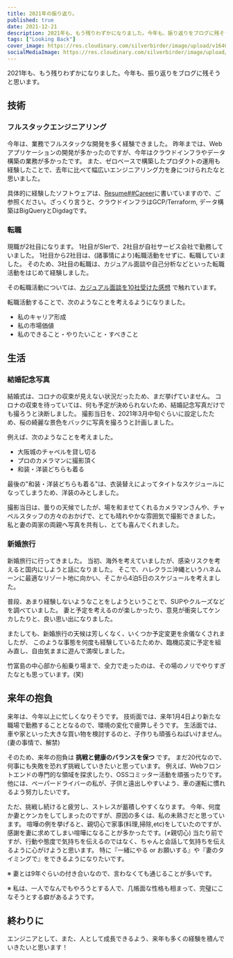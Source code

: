 ```yaml
---
title: 2021年の振り返り。
published: true
date: 2021-12-21
description: 2021年も、もう残りわずかになりました。今年も、振り返りをブログに残そうと思います。技術 フルスタックエンジニアリング 今年は、業務でフルスタックな開発を多く経験できました。
tags: ["Looking Back"]
cover_image: https://res.cloudinary.com/silverbirder/image/upload/v1640236996/silver-birder.github.io/blog/okinawa_photo.jpg
socialMediaImage: https://res.cloudinary.com/silverbirder/image/upload/v1640236996/silver-birder.github.io/blog/okinawa_photo.jpg
---
```


2021年も、もう残りわずかになりました。今年も、振り返りをブログに残そうと思います。

## 技術
### フルスタックエンジニアリング

今年は、業務でフルスタックな開発を多く経験できました。
昨年までは、Webアプリケーションの開発が多かったのですが、今年はクラウドインフラやデータ構築の業務が多かったです。
また、ゼロベースで構築したプロダクトの運用も経験したことで、去年に比べて幅広いエンジニアリング力を身につけられたなと思いました。

具体的に経験したソフトウェアは、[Resume##Career](../../resume/index.md)に書いていますので、ご参照ください。ざっくり言うと、クラウドインフラはGCP/Terraform, データ構築はBigQueryとDigdagです。

### 転職

現職が2社目になります。
1社目がSIerで、2社目が自社サービス会社で勤務していました。
1社目から2社目は、(諸事情により)転職活動をせずに、転職していました。
そのため、3社目の転職は、カジュアル面談や自己分析などといった転職活動をはじめて経験しました。

その転職活動については、[カジュアル面談を10社受けた感想](./my_feedback_after_taking_casual_interviews_with_10_companies_in_2_months.md) で触れています。

転職活動することで、次のようなことを考えるようになりました。

* 私のキャリア形成
* 私の市場価値
* 私のできること・やりたいこと・すべきこと

## 生活
### 結婚記念写真

結婚式は、コロナの収束が見えない状況だったため、まだ挙げていません。
コロナの収束を待っていては、何も予定が決められないため、結婚記念写真だけでも撮ろうと決断しました。
撮影当日を、2021年3月中旬ぐらいに設定したため、桜の綺麗な景色をバックに写真を撮ろうと計画しました。

例えば、次のようなことを考えました。

* 大阪城のチャペルを貸し切る
* プロのカメラマンに撮影頂く
* 和装・洋装どちらも着る

最後の"和装・洋装どちらも着る"は、衣装替えによってタイトなスケジュールになってしまうため、洋装のみとしました。

撮影当日は、曇りの天候でしたが、場を和ませてくれるカメラマンさんや、チャペルスタッフの方々のおかげで、とても晴れやかな雰囲気で撮影できました。
私と妻の両家の両親へ写真を共有し、とても喜んでくれました。

### 新婚旅行

新婚旅行に行ってきました。
当初、海外を考えていましたが、感染リスクを考えると国内にしようと話になりました。
そこで、ハレクラニ沖縄というハネムーンに最適なリゾート地に向かい、そこから4泊5日のスケジュールを考えました。

普段、あまり経験しないようなことをしようということで、SUPやクルーズなどを調べていました。
妻と予定を考えるのが楽しかったり、意見が衝突してケンカしたりと、良い思い出になりました。

またしても、新婚旅行の天候は芳しくなく、いくつか予定変更を余儀なくされましたが、
このような事態を何度も経験しているたためか、臨機応変に予定を組み直し、自由気ままに遊んで満喫しました。

竹富島の中心部から船乗り場まで、全力で走ったのは、その場のノリでやりすぎたなとも思っています。(笑)

## 来年の抱負

来年は、今年以上に忙しくなりそうです。
技術面では、来年1月4日より新たな職場で勤務することとなるので、環境の変化で疲弊しそうです。
生活面では、車や家といった大きな買い物を検討するのと、子作りも頑張らねばいけません。(妻の事情で、解禁)

そのため、来年の抱負は **挑戦と健康のバランスを保つ** です。
まだ20代なので、何事にも失敗を恐れず挑戦していきたいと思っています。
例えば、Webフロントエンドの専門的な領域を探求したり、OSSコミッター活動を頑張ったりです。
他には、ペーパードライバーの私が、子供と遠出しやすいよう、車の運転に慣れるよう努力したいです。

ただ、挑戦し続けると疲労し、ストレスが蓄積しやすくなります。
今年、何度か妻とケンカをしてしまったのですが、原因の多くは、私の未熟さだと思っています。
喧嘩の例を挙げると、親切心で家事(料理,掃除,etc)をしていたのですが、感謝を妻に求めてしまい喧嘩になることが多かったです。(≠親切心)
当たり前ですが、行動や態度で気持ちを伝えるのではなく、ちゃんと会話して気持ちを伝えるように心がけようと思います。
特に『一緒にやる or お願いする』や『妻のタイミングで』をできるようになりたいです。

※ 妻とは9年ぐらいの付き合いなので、言わなくても通じることが多いです。

※ 私は、一人でなんでもやろうとする人で、几帳面な性格も相まって、完璧にこなそうとする癖があるようです。

## 終わりに

エンジニアとして、また、人として成長できるよう、来年も多くの経験を積んでいきたいと思います！